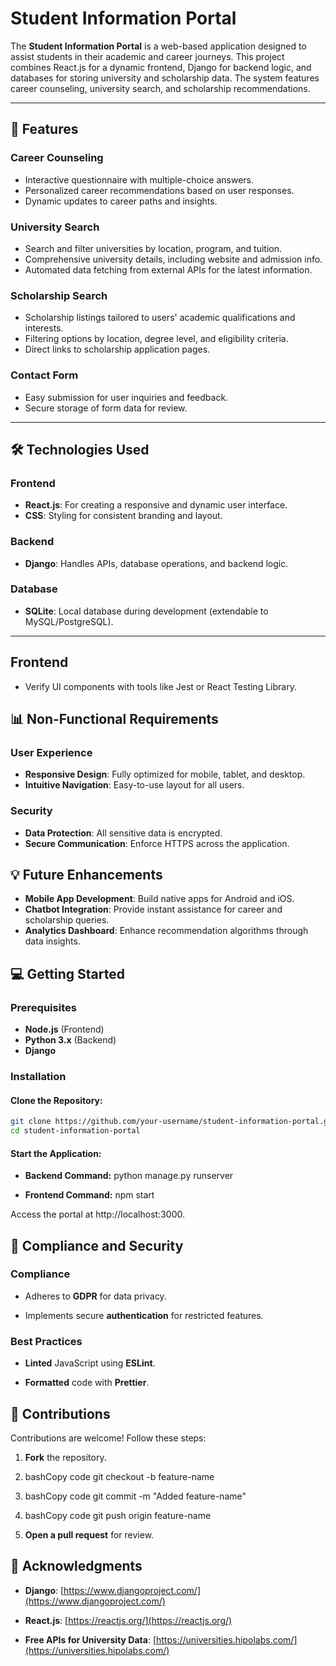 # Student Information Portal

The **Student Information Portal** is a web-based application designed to assist students in their academic and career journeys. This project combines React.js for a dynamic frontend, Django for backend logic, and databases for storing university and scholarship data. The system features career counseling, university search, and scholarship recommendations.

---

## 🚀 Features

### Career Counseling
- Interactive questionnaire with multiple-choice answers.
- Personalized career recommendations based on user responses.
- Dynamic updates to career paths and insights.

### University Search
- Search and filter universities by location, program, and tuition.
- Comprehensive university details, including website and admission info.
- Automated data fetching from external APIs for the latest information.

### Scholarship Search
- Scholarship listings tailored to users' academic qualifications and interests.
- Filtering options by location, degree level, and eligibility criteria.
- Direct links to scholarship application pages.

### Contact Form
- Easy submission for user inquiries and feedback.
- Secure storage of form data for review.

---

## 🛠️ Technologies Used

### Frontend
- **React.js**: For creating a responsive and dynamic user interface.
- **CSS**: Styling for consistent branding and layout.

### Backend
- **Django**: Handles APIs, database operations, and backend logic.

### Database
- **SQLite**: Local database during development (extendable to MySQL/PostgreSQL).

---

## Frontend
- Verify UI components with tools like Jest or React Testing Library.

## 📊 Non-Functional Requirements

### User Experience
- **Responsive Design**: Fully optimized for mobile, tablet, and desktop.
- **Intuitive Navigation**: Easy-to-use layout for all users.

### Security
- **Data Protection**: All sensitive data is encrypted.
- **Secure Communication**: Enforce HTTPS across the application.

## 💡 Future Enhancements
- **Mobile App Development**: Build native apps for Android and iOS.
- **Chatbot Integration**: Provide instant assistance for career and scholarship queries.
- **Analytics Dashboard**: Enhance recommendation algorithms through data insights.

## 💻 Getting Started

### Prerequisites
- **Node.js** (Frontend)
- **Python 3.x** (Backend)
- **Django**

### Installation

#### Clone the Repository:
```bash copy
git clone https://github.com/your-username/student-information-portal.git
cd student-information-portal 
```

#### Start the Application:

*   **Backend Command:**  python manage.py runserver 
    
*   **Frontend Command:** npm start

Access the portal at http://localhost:3000.

🔐 Compliance and Security
--------------------------

### Compliance

*   Adheres to **GDPR** for data privacy.
    
*   Implements secure **authentication** for restricted features.
    

### Best Practices

*   **Linted** JavaScript using **ESLint**.
    
*   **Formatted** code with **Prettier**.

🤝 Contributions
----------------

Contributions are welcome! Follow these steps:

1.  **Fork** the repository.
    
2.  bashCopy code git checkout -b feature-name
    
3.  bashCopy code git commit -m "Added feature-name"
    
4.  bashCopy code git push origin feature-name
    
5.  **Open a pull request** for review.
    

🌟 Acknowledgments
------------------

*   **Django**: [https://www.djangoproject.com/](https://www.djangoproject.com/)
    
*   **React.js**: [https://reactjs.org/](https://reactjs.org/)
    
*   **Free APIs for University Data**: [https://universities.hipolabs.com/](https://universities.hipolabs.com/)